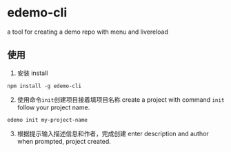 # edemo-cli
a tool for creating a demo repo with menu and livereload

## 使用
1. 安装 install
```
npm install -g edemo-cli
```

2. 使用命令`init`创建项目接着填项目名称 create a project with command `init` follow your project name.
```
edemo init my-project-name
```
3. 根据提示输入描述信息和作者，完成创建 enter description and author when prompted, project created.
